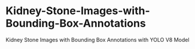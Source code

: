 # Kidney-Stone-Images-with-Bounding-Box-Annotations
Kidney Stone Images with Bounding Box Annotations with YOLO V8 Model
